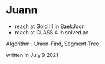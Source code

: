 # Juann
- reach at Gold III in BaekJoon
- reach at CLASS 4 in solved.ac 

Algorithm : Union-Find, Segment-Tree

written in July 9 2021
